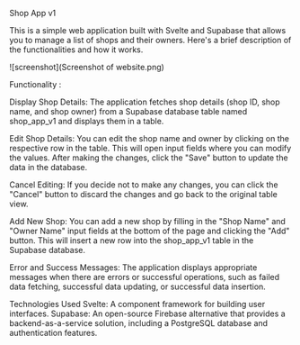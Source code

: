 Shop App v1

This is a simple web application built with Svelte and Supabase that allows you to manage a list of shops and their owners. 
Here's a brief description of the functionalities and how it works.

![screenshot](Screenshot of website.png)

Functionality : 

Display Shop Details: 
The application fetches shop details (shop ID, shop name, and shop owner) from a Supabase database table named shop_app_v1 and displays them in a table.

Edit Shop Details:
You can edit the shop name and owner by clicking on the respective row in the table. This will open input fields where you can modify the values. After making the changes, click the "Save" button to update the data in the database.

Cancel Editing: 
If you decide not to make any changes, you can click the "Cancel" button to discard the changes and go back to the original table view.

Add New Shop:
You can add a new shop by filling in the "Shop Name" and "Owner Name" input fields at the bottom of the page and clicking the "Add" button. This will insert a new row into the shop_app_v1 table in the Supabase database.

Error and Success Messages: 
The application displays appropriate messages when there are errors or successful operations, such as failed data fetching, successful data updating, or successful data insertion.


Technologies Used
Svelte: A component framework for building user interfaces.
Supabase: An open-source Firebase alternative that provides a backend-as-a-service solution, including a PostgreSQL database and authentication features.
